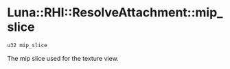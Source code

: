 # Luna::RHI::ResolveAttachment::mip_slice

```c++
u32 mip_slice
```

The mip slice used for the texture view. 


